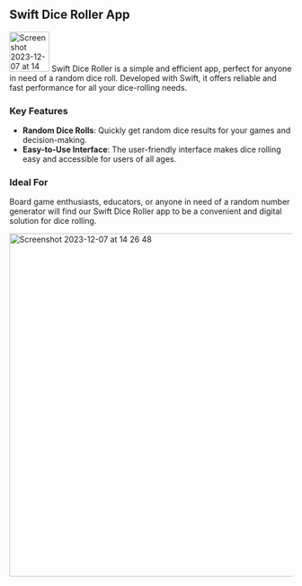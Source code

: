 ## Swift Dice Roller App
<img width="71" alt="Screenshot 2023-12-07 at 14 27 15" src="https://github.com/mehtapparkinson/Swift-Dice-Roller-App/assets/97293905/36892702-cd97-4dfe-a81a-6de6d65e0c0d"> Swift Dice Roller is a simple and efficient app, perfect for anyone in need of a random dice roll. Developed with Swift, it offers reliable and fast performance for all your dice-rolling needs.

### Key Features
- **Random Dice Rolls**: Quickly get random dice results for your games and decision-making.
- **Easy-to-Use Interface**: The user-friendly interface makes dice rolling easy and accessible for users of all ages.

### Ideal For
Board game enthusiasts, educators, or anyone in need of a random number generator will find our Swift Dice Roller app to be a convenient and digital solution for dice rolling.

<img width="611" alt="Screenshot 2023-12-07 at 14 26 48" src="https://github.com/mehtapparkinson/Swift-Dice-Roller-App/assets/97293905/54cf7c22-49c3-4d0a-8804-fbcf2473a41a">
